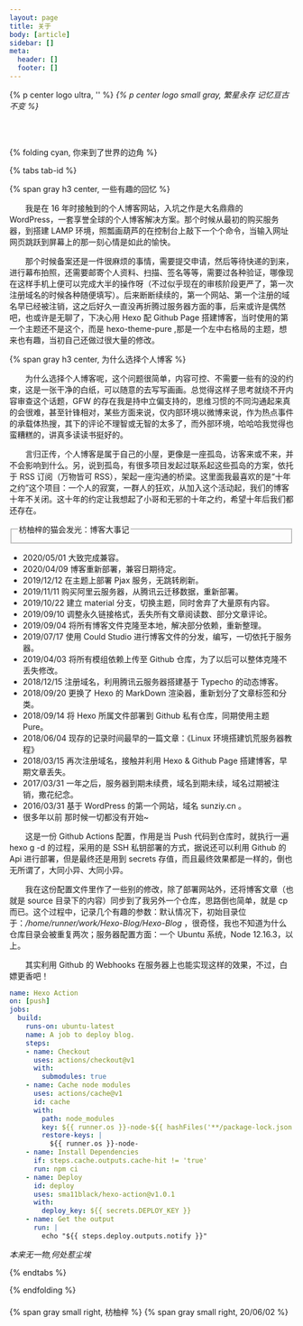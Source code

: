 ```yaml
---
layout: page
title: 关于
body: [article]
sidebar: []
meta:
  header: []
  footer: []
---
```


{% p center logo ultra, '<i class="fal fa-dagger" style="color: #a6d5fa" title="爱我"></i>' %}
*{% p center logo small gray, 繁星永存 记忆亘古不变 %}*

<br>
<br>

{% folding cyan, 你来到了世界的边角 %}

{% tabs tab-id %}

<!-- tab <i class="fal fa-kiss-wink-heart"></i><i style="font-weight: normal;font-style: normal;">&nbsp;关于本站</i> -->

{% span gray h3 center, 一些有趣的回忆 %}

&emsp;&emsp;我是在 16 年时接触到的个人博客网站，入坑之作是大名鼎鼎的 WordPress，一套享誉全球的个人博客解决方案。那个时候从最初的购买服务器，到搭建 LAMP 环境，照瓢画葫芦的在控制台上敲下一个个命令，当输入网址网页跳跃到屏幕上的那一刻心情是如此的愉快。

&emsp;&emsp;那个时候备案还是一件很麻烦的事情，需要提交申请，然后等待快递的到来，进行幕布拍照，还需要邮寄个人资料、扫描、签名等等，需要过各种验证，哪像现在这样手机上便可以完成大半的操作呀（不过似乎现在的审核阶段更严了，第一次注册域名的时候各种随便填写）。后来断断续续的，第一个网站、第一个注册的域名早已经被注销，这之后好久一直没再折腾过服务器方面的事，后来或许是偶然吧，也或许是无聊了，下决心用 Hexo 配 Github Page 搭建博客，当时使用的第一个主题还不是这个，而是 hexo-theme-pure ,那是一个左中右格局的主题，想来也有趣，当初自己还做过很大量的修改。



{% span gray h3 center, 为什么选择个人博客 %}

&emsp;&emsp;为什么选择个人博客呢，这个问题很简单，内容可控、不需要一些有的没的约束，这是一张干净的白纸，可以随意的去写写画画。总觉得这样子思考就绕不开内容审查这个话题，GFW 的存在我是持中立偏支持的，思维习惯的不同沟通起来真的会很难，甚至针锋相对，某些方面来说，仅内部环境以微博来说，作为热点事件的承载体热搜，其下的评论不理智或无智的太多了，而外部环境，哈哈哈我觉得也蛮糟糕的，讲真多读读书挺好的。

&emsp;&emsp;言归正传，个人博客是属于自己的小屋，更像是一座孤岛，访客来或不来，并不会影响到什么。另，说到孤岛，有很多项目发起过联系起这些孤岛的方案，依托于 RSS 订阅（万物皆可 RSS），架起一座沟通的桥梁。这里面我最喜欢的是“十年之约”这个项目：一个人的寂寞，一群人的狂欢，从加入这个活动起，我们的博客十年不关闭。这十年的约定让我想起了小哥和无邪的十年之约，希望十年后我们都还存在。

<div style="display: none">

{% span gray h3 center,关于我 %}

&emsp;&emsp;关于我？不可能的，写是不可能写的，无意泄露的不算，主动暴漏那是不存在滴~

</div>

<!-- endtab -->

<!-- tab <i class="fal fa-kiwi-bird"></i><i style="font-weight: normal;font-style: normal;">&nbsp;博客大事记</i> -->

<div>
    <fieldset class="elem-field field-title">
        <legend>枋柚梓的猫会发光：博客大事记</legend>
    </fieldset>
    <ul class="timeline">
        <li class="timeline-item">
            <div class="timeline-icon timeline-axis">
                <i class="fal fa-bat"></i>
            </div>
            <div class="timeline-content timeline-content-text">
                <div class="timeline-title">2020/05/01 大致完成兼容。</div>
            </div>
        </li>
        <li class="timeline-item">
            <div class="timeline-icon timeline-axis">
                <i class="fal fa-genderless"></i>
            </div>
            <div class="timeline-content timeline-content-text">
                <div class="timeline-title">2020/04/09 博客重新部署，兼容日期待定。</div>
            </div>
        </li>
        <li class="timeline-item">
            <div class="timeline-icon timeline-axis">
                <i class="fal fa-genderless"></i>
            </div>
            <div class="timeline-content timeline-content-text">
                <div class="timeline-title">2019/12/12 在主题上部署 Pjax 服务，无跳转刷新。</div>
            </div>
        </li>
        <li class="timeline-item">
            <div class="timeline-icon timeline-axis">
                <i class="fal fa-genderless"></i>
            </div>
            <div class="timeline-content timeline-content-text">
                <div class="timeline-title">2019/11/11 购买阿里云服务器，从腾讯云迁移数据，重新部署。</div>
            </div>
        </li>
        <li class="timeline-item">
            <div class="timeline-icon timeline-axis">
                <i class="fal fa-genderless"></i>
            </div>
            <div class="timeline-content timeline-content-text">
                <div class="timeline-title">2019/10/22 建立 material 分支，切换主题，同时舍弃了大量原有内容。</div>
            </div>
        </li>
        <li class="timeline-item">
            <div class="timeline-icon timeline-axis">
                <i class="fal fa-genderless"></i>
            </div>
            <div class="timeline-content timeline-content-text">
                <div class="timeline-title">2019/09/10 调整永久链接格式，丢失所有文章阅读数、部分文章评论。</div>
            </div>
        </li>
        <li class="timeline-item">
            <div class="timeline-icon timeline-axis">
                <i class="fal fa-genderless"></i>
            </div>
            <div class="timeline-content timeline-content-text">
                <div class="timeline-title">2019/09/04 将所有博客文件克隆至本地，解决部分依赖，重新整理。</div>
            </div>
        </li>
        <li class="timeline-item">
            <div class="timeline-icon timeline-axis">
                <i class="fal fa-genderless"></i>
            </div>
            <div class="timeline-content timeline-content-text">
                <div class="timeline-title">2019/07/17 使用 Could Studio 进行博客文件的分发，编写，一切依托于服务器。</div>
            </div>
        </li>
        <li class="timeline-item">
            <div class="timeline-icon timeline-axis">
                <i class="fal fa-genderless"></i>
            </div>
            <div class="timeline-content timeline-content-text">
                <div class="timeline-title">2019/04/03 将所有模组依赖上传至 Github 仓库，为了以后可以整体克隆不丢失修改。</div>
            </div>
        </li>
        <li class="timeline-item">
            <div class="timeline-icon timeline-axis">
                <i class="fal fa-genderless"></i>
            </div>
            <div class="timeline-content timeline-content-text">
                <div class="timeline-title">2018/12/15 注册域名，利用腾讯云服务器搭建基于 Typecho 的动态博客。</div>
            </div>
        </li>
        <li class="timeline-item">
            <div class="timeline-icon timeline-axis">
                <i class="fal fa-genderless"></i>
            </div>
            <div class="timeline-content timeline-content-text">
                <div class="timeline-title">2018/09/20 更换了 Hexo 的 MarkDown 渲染器，重新划分了文章标签和分类。</div>
            </div>
        </li>
        <li class="timeline-item">
            <div class="timeline-icon timeline-axis">
                <i class="fal fa-genderless"></i>
            </div>
            <div class="timeline-content timeline-content-text">
                <div class="timeline-title">2018/09/14 将 Hexo 所属文件部署到 Github 私有仓库，同期使用主题 Pure。</div>
            </div>
        </li>
        <li class="timeline-item">
            <div class="timeline-icon timeline-axis">
                <i class="fal fa-genderless"></i>
            </div>
            <div class="timeline-content timeline-content-text">
                <div class="timeline-title">2018/06/04 现存的记录时间最早的一篇文章：《Linux 环境搭建饥荒服务器教程》</div>
            </div>
        </li>
        <li class="timeline-item">
            <div class="timeline-icon timeline-axis">
                <i class="fal fa-genderless"></i>
            </div>
            <div class="timeline-content timeline-content-text">
                <div class="timeline-title">2018/03/15 再次注册域名，接触并利用 Hexo & Github Page 搭建博客，早期文章丢失。</div>
            </div>
        </li>
        <li class="timeline-item">
            <div class="timeline-icon timeline-axis">
                <i class="fal fa-genderless"></i>
            </div>
            <div class="timeline-content timeline-content-text">
                <div class="timeline-title">2017/03/31 一年之后，服务器到期未续费，域名到期未续，域名过期被注销，撒花纪念。</div>
            </div>
        </li>
        <li class="timeline-item">
            <div class="timeline-icon timeline-axis">
                <i class="fal fa-genderless"></i>
            </div>
            <div class="timeline-content timeline-content-text">
                <div class="timeline-title">2016/03/31 基于 WordPress 的第一个网站，域名 <span class="bb_spoiler" title="可惜已经被注销了">sunziy.cn</span> 。</div>
            </div>
        </li>
        <li class="timeline-item">
            <div class="timeline-icon timeline-axis">
                <i class="fal fa-fan fa-spin"></i>
            </div>
            <div class="timeline-content timeline-content-text">
                <div class="timeline-title">很多年以前 那时候一切都没有开始~</div>
            </div>
        </li>
    </ul>
</div>

<!-- endtab -->

<!-- tab <i class="fal fa-code-branch"></i><i style="font-weight: normal;font-style: normal;">&nbsp;自动部署</i> -->

&emsp;&emsp;这是一份 Github Actions 配置，作用是当 Push 代码到仓库时，就执行一遍 hexo g -d 的过程，采用的是 SSH 私钥部署的方式，据说还可以利用 Github 的 Api 进行部署，但是最终还是用到 secrets 存值，而且最终效果都是一样的，倒也无所谓了，大同小异、大同小异。

&emsp;&emsp;我在这份配置文件里作了一些别的修改，除了部署网站外，还将博客文章（也就是 source 目录下的内容）同步到了我另外一个仓库，思路倒也简单，就是 cp 而已。这个过程中，记录几个有趣的参数：默认情况下，初始目录位于：*/home/runner/work/Hexo-Blog/Hexo-Blog* ，很奇怪，我也不知道为什么仓库目录会被重复两次；服务器配置方面：一个 Ubuntu 系统，Node 12.16.3，以上。

&emsp;&emsp;其实利用 Github 的 Webhooks 在服务器上也能实现这样的效果，不过，白嫖更香吧！

```yml
name: Hexo Action
on: [push]
jobs:
  build:
    runs-on: ubuntu-latest
    name: A job to deploy blog.
    steps:
    - name: Checkout
      uses: actions/checkout@v1
      with:
        submodules: true
    - name: Cache node modules
      uses: actions/cache@v1
      id: cache
      with:
        path: node_modules
        key: ${{ runner.os }}-node-${{ hashFiles('**/package-lock.json') }}
        restore-keys: |
          ${{ runner.os }}-node-
    - name: Install Dependencies
      if: steps.cache.outputs.cache-hit != 'true'
      run: npm ci
    - name: Deploy
      id: deploy
      uses: sma11black/hexo-action@v1.0.1
      with:
        deploy_key: ${{ secrets.DEPLOY_KEY }}
    - name: Get the output
      run: |
        echo "${{ steps.deploy.outputs.notify }}"
```

<!-- endtab -->

<!-- tab <i class="fal fa-fingerprint"></i> -->

*本来无一物,何处惹尘埃*

<!-- endtab -->

{% endtabs %}

{% endfolding %}

<div style="margin-top: 20px;"></div>

{% span gray small right, 枋柚梓 %}
{% span gray small right, 20/06/02 %}

<div style="margin-top: -50px;"></div>